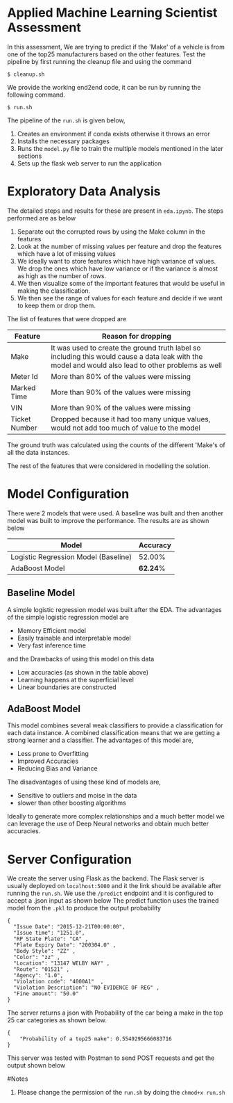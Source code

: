 # Applied Machine Learning Scientist Assessment

In this assessment, We are trying to predict if the 'Make' of a vehicle is from one of the top25 manufacturers based on
the other features. Test the pipeline by first running the cleanup file and using the command

``
$ cleanup.sh
``



We provide the working end2end code, it can be run by running the following command.

``
$ run.sh
``



The pipeline of the ``run.sh`` is given below,

1. Creates an environment if conda exists otherwise it throws an error 
2. Installs the necessary packages
3. Runs the ``model.py`` file to train the multiple models mentioned in the later sections
4. Sets up the flask web server to run the application 


# Exploratory Data Analysis
The detailed steps and results for these are present in ``eda.ipynb``. The steps performed are as below
1. Separate out the corrupted rows by using the Make column in the features
2. Look at the number of missing values per feature and drop the features which have a lot of missing values
3. We ideally want to store features which have high variance of values. We drop the ones which have low variance or if the variance is almost as high as the number of rows.
4. We then visualize some of the important features that would be useful in making the classification.
5. We then see the range of values for each feature and decide if we want to keep them or drop them.



The list of features that were dropped are



Feature | Reason for dropping
---- | ----
Make | It was used to create the ground truth label so including this would cause a data leak with the model and would also lead to other problems as well
Meter Id | More than 80% of the values were missing
Marked Time | More than 90% of the values were missing
VIN | More than 90% of the values were missing
Ticket Number | Dropped because it had too many unique values, would not add too much of value to the model

The ground truth was calculated using the counts of the different 'Make's of all the data instances. 

The rest of the features that were considered in modelling the solution.  

# Model Configuration
There were 2 models that were used. A baseline was built and then another model was built to improve the performance. The results are as shown below

Model | Accuracy
---|---
Logistic Regression Model (Baseline) | 52.00%
AdaBoost Model | **62.24**%


## Baseline Model 

A simple logistic regression model was built after the EDA. The advantages of the simple logistic regression model are

* Memory Efficient model
* Easily trainable and interpretable model
* Very fast inference time

and the Drawbacks of using this model on this data
* Low accuracies (as shown in the table above)
* Learning happens at the superficial level
* Linear boundaries are constructed


## AdaBoost Model

This model combines several weak classifiers to provide a classification for each data instance. A combined classification means that we are getting a strong learner and a classifier.
The advantages of this model are,

* Less prone to Overfitting
* Improved Accuracies 
* Reducing Bias and Variance

The disadvantages of using these kind of models are,

* Sensitive to outliers and moise in the data
* slower than other boosting algorithms


Ideally to generate more complex relationships and a much better model we can leverage the use of Deep Neural networks and obtain much better accuracies. 

# Server Configuration

We create the server using Flask as the backend. The Flask server is usually deployed on `localhost:5000` and it the link should be available after running the `run.sh`. We use the `/predict` endpoint and it is configured to accept a .json input as shown below
The predict function uses the trained model from the `.pkl` to produce the output probability

```
{
  "Issue Date": "2015-12-21T00:00:00",
  "Issue time": "1251.0",
  "RP State Plate": "CA" ,
  "Plate Expiry Date": "200304.0" ,
  "Body Style": "ZZ" ,
  "Color": "zz" ,
  "Location": "13147 WELBY WAY" ,
  "Route": "01521" ,
  "Agency": "1.0",
  "Violation code": "4000A1"  ,
  "Violation Description": "NO EVIDENCE OF REG" ,
  "Fine amount": "50.0"
}
```

The server returns a json with Probability of the car being a make in the top 25 car categories as shown below.
```
{
    "Probability of a top25 make": 0.5549295666083716
}
```
This server was tested with Postman to send POST requests and get the output shown below


#Notes

1. Please change the permission of the `run.sh` by doing the `chmod+x run.sh` 


